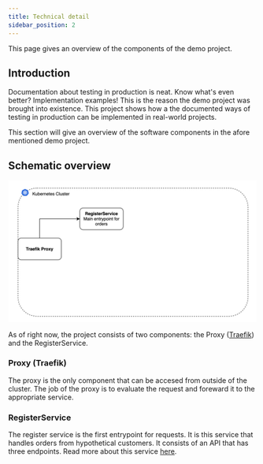 ```yaml
---
title: Technical detail
sidebar_position: 2
---
```


This page gives an overview of the components of the demo project.

## Introduction

Documentation about testing in production is neat. Know what's even better? Implementation examples! This is the reason the demo project was brought into existence. This project shows how a the documented ways of testing in production can be implemented in real-world projects.

This section will give an overview of the software components in the afore mentioned demo project.

## Schematic overview

![Component overview](./img/components-overview.png)

As of right now, the project consists of two components: the Proxy ([Traefik](https://traefik.io/)) and the RegisterService.

### Proxy (Traefik)

The proxy is the only component that can be accesed from outside of the cluster. The job of the proxy is to evaluate the request and foreward it to the appropriate service.

### RegisterService

The register service is the first entrypoint for requests. It is this service that handles orders from hypothetical customers. It consists of an API that has three endpoints. Read more about this service [here](./register-service).
